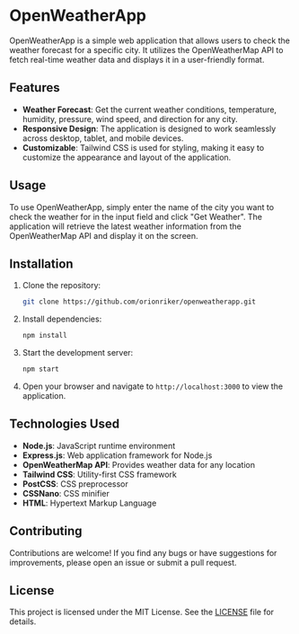 # OpenWeatherApp

OpenWeatherApp is a simple web application that allows users to check the weather forecast for a specific city. It utilizes the OpenWeatherMap API to fetch real-time weather data and displays it in a user-friendly format.

## Features

- **Weather Forecast**: Get the current weather conditions, temperature, humidity, pressure, wind speed, and direction for any city.
- **Responsive Design**: The application is designed to work seamlessly across desktop, tablet, and mobile devices.
- **Customizable**: Tailwind CSS is used for styling, making it easy to customize the appearance and layout of the application.

## Usage

To use OpenWeatherApp, simply enter the name of the city you want to check the weather for in the input field and click "Get Weather". The application will retrieve the latest weather information from the OpenWeatherMap API and display it on the screen.

## Installation

1. Clone the repository:

   ```bash
   git clone https://github.com/orionriker/openweatherapp.git
   ```

2. Install dependencies:

   ```bash
   npm install
   ```

3. Start the development server:

   ```bash
   npm start
   ```

4. Open your browser and navigate to `http://localhost:3000` to view the application.

## Technologies Used

- **Node.js**: JavaScript runtime environment
- **Express.js**: Web application framework for Node.js
- **OpenWeatherMap API**: Provides weather data for any location
- **Tailwind CSS**: Utility-first CSS framework
- **PostCSS**: CSS preprocessor
- **CSSNano**: CSS minifier
- **HTML**: Hypertext Markup Language

## Contributing

Contributions are welcome! If you find any bugs or have suggestions for improvements, please open an issue or submit a pull request.

## License

This project is licensed under the MIT License. See the [LICENSE](LICENSE) file for details.
